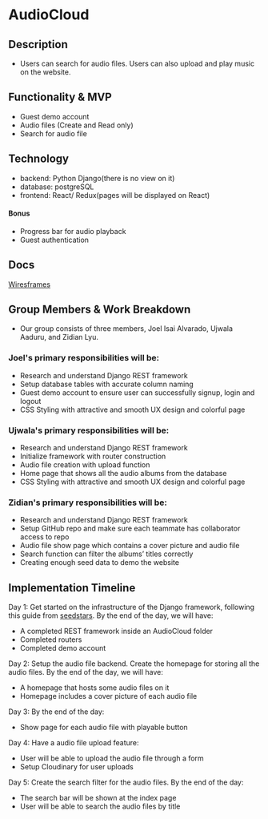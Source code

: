 # AudioCloud

## Description
- Users can search for audio files. Users can also upload and play music on the website.

## Functionality & MVP
- Guest demo account
- Audio files (Create and Read only)
- Search for audio file

## Technology
- backend: Python Django(there is no view on it)
- database: postgreSQL
- frontend: React/ Redux(pages will be displayed on React)

#### Bonus
- Progress bar for audio playback
- Guest authentication

## Docs

[Wiresframes](./docs/wireframes)

## Group Members & Work Breakdown
- Our group consists of three members, Joel Isai Alvarado, Ujwala Aaduru, and Zidian Lyu.

### Joel's primary responsibilities will be:
- Research and understand Django REST framework
- Setup database tables with accurate column naming
- Guest demo account to ensure user can successfully signup, login and logout
- CSS Styling with attractive and smooth UX design and colorful page

### Ujwala's primary responsibilities will be:
- Research and understand Django REST framework
- Initialize framework with router construction
- Audio file creation with upload function
- Home page that shows all the audio albums from the database
- CSS Styling with attractive and smooth UX design and colorful page

### Zidian's primary responsibilities will be:
- Research and understand Django REST framework
- Setup GitHub repo and make sure each teammate has collaborator access to repo
- Audio file show page which contains a cover picture and audio file
- Search function can filter the albums’ titles correctly
- Creating enough seed data to demo the website

## Implementation Timeline

Day 1: Get started on the infrastructure of the Django framework, following this guide from [seedstars](https://github.com/Seedstars/django-react-redux-base). By the end of the day, we will have:
- A completed REST framework inside an AudioCloud folder
- Completed routers
- Completed demo account

Day 2: Setup the audio file backend. Create the homepage for storing all the audio files. By the end of the day, we will have:
- A homepage that hosts some audio files on it
- Homepage includes a cover picture of each audio file

Day 3: By the end of the day:
- Show page for each audio file with playable button

Day 4: Have a audio file upload feature:
- User will be able to upload the audio file through a form
- Setup Cloudinary for user uploads

Day 5: Create the search filter for the audio files. By the end of the day:
- The search bar will be shown at the index page
- User will be able to search the audio files by title
